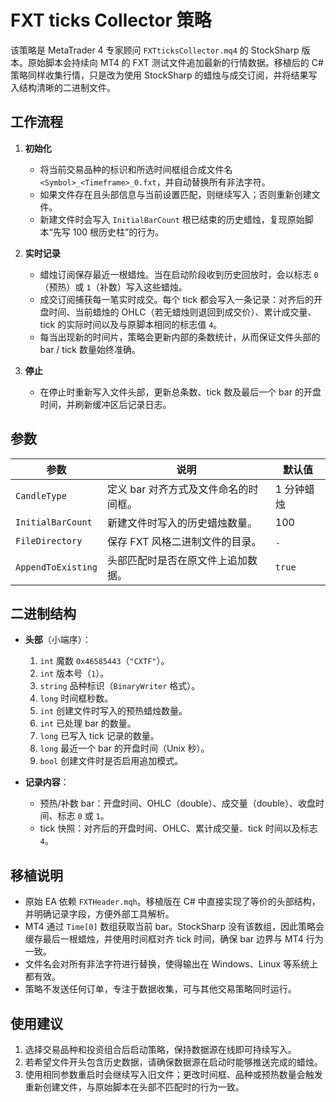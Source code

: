 # FXT ticks Collector 策略

该策略是 MetaTrader 4 专家顾问 `FXTticksCollector.mq4` 的 StockSharp 版本。原始脚本会持续向 MT4 的 FXT 测试文件追加最新的行情数据。移植后的 C# 策略同样收集行情，只是改为使用 StockSharp 的蜡烛与成交订阅，并将结果写入结构清晰的二进制文件。

## 工作流程

1. **初始化**
   - 将当前交易品种的标识和所选时间框组合成文件名 `<Symbol>_<Timeframe>_0.fxt`，并自动替换所有非法字符。
   - 如果文件存在且头部信息与当前设置匹配，则继续写入；否则重新创建文件。
   - 新建文件时会写入 `InitialBarCount` 根已结束的历史蜡烛，复现原始脚本“先写 100 根历史柱”的行为。

2. **实时记录**
   - 蜡烛订阅保存最近一根蜡烛。当在启动阶段收到历史回放时，会以标志 `0`（预热）或 `1`（补数）写入这些蜡烛。
   - 成交订阅捕获每一笔实时成交。每个 tick 都会写入一条记录：对齐后的开盘时间、当前蜡烛的 OHLC（若无蜡烛则退回到成交价）、累计成交量、tick 的实际时间以及与原脚本相同的标志值 `4`。
   - 每当出现新的时间片，策略会更新内部的条数统计，从而保证文件头部的 bar / tick 数量始终准确。

3. **停止**
   - 在停止时重新写入文件头部，更新总条数、tick 数及最后一个 bar 的开盘时间，并刷新缓冲区后记录日志。

## 参数

| 参数 | 说明 | 默认值 |
|------|------|--------|
| `CandleType` | 定义 bar 对齐方式及文件命名的时间框。 | 1 分钟蜡烛 |
| `InitialBarCount` | 新建文件时写入的历史蜡烛数量。 | 100 |
| `FileDirectory` | 保存 FXT 风格二进制文件的目录。 | `.` |
| `AppendToExisting` | 头部匹配时是否在原文件上追加数据。 | `true` |

## 二进制结构

- **头部**（小端序）：
  1. `int` 魔数 `0x46585443`（`"CXTF"`）。
  2. `int` 版本号（`1`）。
  3. `string` 品种标识（`BinaryWriter` 格式）。
  4. `long` 时间框秒数。
  5. `int` 创建文件时写入的预热蜡烛数量。
  6. `int` 已处理 bar 的数量。
  7. `long` 已写入 tick 记录的数量。
  8. `long` 最近一个 bar 的开盘时间（Unix 秒）。
  9. `bool` 创建文件时是否启用追加模式。

- **记录内容**：
  - 预热/补数 bar：开盘时间、OHLC（double）、成交量（double）、收盘时间、标志 `0` 或 `1`。
  - tick 快照：对齐后的开盘时间、OHLC、累计成交量、tick 时间以及标志 `4`。

## 移植说明

- 原始 EA 依赖 `FXTHeader.mqh`。移植版在 C# 中直接实现了等价的头部结构，并明确记录字段，方便外部工具解析。
- MT4 通过 `Time[0]` 数组获取当前 bar。StockSharp 没有该数组，因此策略会缓存最后一根蜡烛，并使用时间框对齐 tick 时间，确保 bar 边界与 MT4 行为一致。
- 文件名会对所有非法字符进行替换，使得输出在 Windows、Linux 等系统上都有效。
- 策略不发送任何订单，专注于数据收集，可与其他交易策略同时运行。

## 使用建议

1. 选择交易品种和投资组合后启动策略，保持数据源在线即可持续写入。
2. 若希望文件开头包含历史数据，请确保数据源在启动时能够推送完成的蜡烛。
3. 使用相同参数重启时会继续写入旧文件；更改时间框、品种或预热数量会触发重新创建文件，与原始脚本在头部不匹配时的行为一致。
